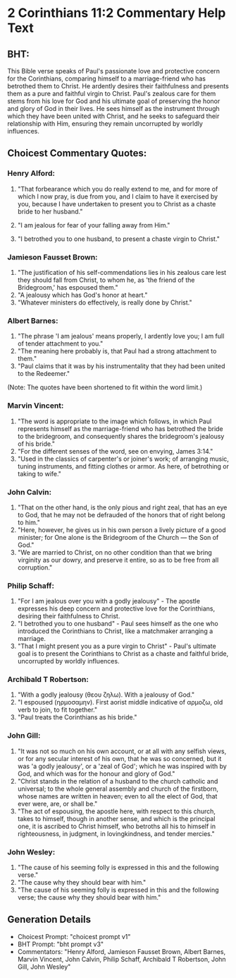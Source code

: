 # 2 Corinthians 11:2 Commentary Help Text

## BHT:
This Bible verse speaks of Paul's passionate love and protective concern for the Corinthians, comparing himself to a marriage-friend who has betrothed them to Christ. He ardently desires their faithfulness and presents them as a pure and faithful virgin to Christ. Paul's zealous care for them stems from his love for God and his ultimate goal of preserving the honor and glory of God in their lives. He sees himself as the instrument through which they have been united with Christ, and he seeks to safeguard their relationship with Him,  ensuring they remain uncorrupted by worldly influences.

## Choicest Commentary Quotes:
### Henry Alford:
1. "That forbearance which you do really extend to me, and for more of which I now pray, is due from you, and I claim to have it exercised by you, because I have undertaken to present you to Christ as a chaste bride to her husband." 

2. "I am jealous for fear of your falling away from Him." 

3. "I betrothed you to one husband, to present a chaste virgin to Christ."

### Jamieson Fausset Brown:
1. "The justification of his self-commendations lies in his zealous care lest they should fall from Christ, to whom he, as 'the friend of the Bridegroom,' has espoused them."
2. "A jealousy which has God's honor at heart."
3. "Whatever ministers do effectively, is really done by Christ."

### Albert Barnes:
1. "The phrase 'I am jealous' means properly, I ardently love you; I am full of tender attachment to you."
2. "The meaning here probably is, that Paul had a strong attachment to them."
3. "Paul claims that it was by his instrumentality that they had been united to the Redeemer."

(Note: The quotes have been shortened to fit within the word limit.)

### Marvin Vincent:
1. "The word is appropriate to the image which follows, in which Paul represents himself as the marriage-friend who has betrothed the bride to the bridegroom, and consequently shares the bridegroom's jealousy of his bride."
2. "For the different senses of the word, see on envying, James 3:14."
3. "Used in the classics of carpenter's or joiner's work; of arranging music, tuning instruments, and fitting clothes or armor. As here, of betrothing or taking to wife."

### John Calvin:
1. "That on the other hand, is the only pious and right zeal, that has an eye to God, that he may not be defrauded of the honors that of right belong to him."
2. "Here, however, he gives us in his own person a lively picture of a good minister; for One alone is the Bridegroom of the Church — the Son of God."
3. "We are married to Christ, on no other condition than that we bring virginity as our dowry, and preserve it entire, so as to be free from all corruption."

### Philip Schaff:
1. "For I am jealous over you with a godly jealousy" - The apostle expresses his deep concern and protective love for the Corinthians, desiring their faithfulness to Christ.
2. "I betrothed you to one husband" - Paul sees himself as the one who introduced the Corinthians to Christ, like a matchmaker arranging a marriage.
3. "That I might present you as a pure virgin to Christ" - Paul's ultimate goal is to present the Corinthians to Christ as a chaste and faithful bride, uncorrupted by worldly influences.

### Archibald T Robertson:
1. "With a godly jealousy (θεου ζηλω). With a jealousy of God." 
2. "I espoused (ηρμοσαμην). First aorist middle indicative of αρμοζω, old verb to join, to fit together."
3. "Paul treats the Corinthians as his bride."

### John Gill:
1. "It was not so much on his own account, or at all with any selfish views, or for any secular interest of his own, that he was so concerned, but it was 'a godly jealousy', or a 'zeal of God'; which he was inspired with by God, and which was for the honour and glory of God."
2. "Christ stands in the relation of a husband to the church catholic and universal; to the whole general assembly and church of the firstborn, whose names are written in heaven; even to all the elect of God, that ever were, are, or shall be."
3. "The act of espousing, the apostle here, with respect to this church, takes to himself, though in another sense, and which is the principal one, it is ascribed to Christ himself, who betroths all his to himself in righteousness, in judgment, in lovingkindness, and tender mercies."

### John Wesley:
1. "The cause of his seeming folly is expressed in this and the following verse." 
2. "The cause why they should bear with him." 
3. "The cause of his seeming folly is expressed in this and the following verse; the cause why they should bear with him."


## Generation Details
- Choicest Prompt: "choicest prompt v1"
- BHT Prompt: "bht prompt v3"
- Commentators: "Henry Alford, Jamieson Fausset Brown, Albert Barnes, Marvin Vincent, John Calvin, Philip Schaff, Archibald T Robertson, John Gill, John Wesley"

